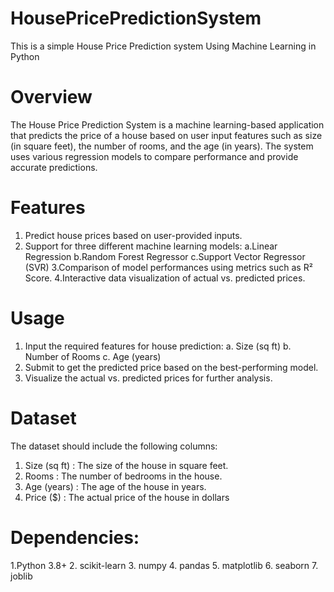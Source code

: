 # HousePricePredictionSystem
This is a simple House Price Prediction system Using Machine Learning in Python

# Overview
The House Price Prediction System is a machine learning-based application that predicts the price of a house based on user input features such as size (in square feet), the number of rooms, and the age  (in years). The system uses various regression models to compare performance and provide accurate predictions.

# Features
1. Predict house prices based on user-provided inputs.
2. Support for three different machine learning models:
        a.Linear Regression
        b.Random Forest Regressor
        c.Support Vector Regressor (SVR)
3.Comparison of model performances using metrics such as R² Score.
4.Interactive data visualization of actual vs. predicted prices.

# Usage
1. Input the required features for house prediction:
      a. Size (sq ft)
      b. Number of Rooms
      c. Age (years)
2. Submit to get the predicted price based on the best-performing model.
3. Visualize the actual vs. predicted prices for further analysis.

# Dataset
The dataset should include the following columns:
1. Size (sq ft) : The size of the house in square feet.
2. Rooms : The number of bedrooms in the house.
3. Age (years) : The age of the house in years.
4. Price ($) : The actual price of the house in dollars

# Dependencies:
1.Python 3.8+
2. scikit-learn
3. numpy
4. pandas
5. matplotlib
6. seaborn
7. joblib
